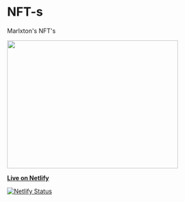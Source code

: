 # NFT-s

Marlxton's NFT's

<img src="https://marlxtonsnfts.netlify.app/img/avatar.jpeg" width="400" height="300">

[**Live on Netlify**](https://marlxtonsnfts.netlify.app/)

[![Netlify Status](https://api.netlify.com/api/v1/badges/ce7dd9ca-4c04-4cc3-8ea4-6567553c13b8/deploy-status?branch=main`)](https://app.netlify.com/sites/marlxtonsnfts/deploys)
